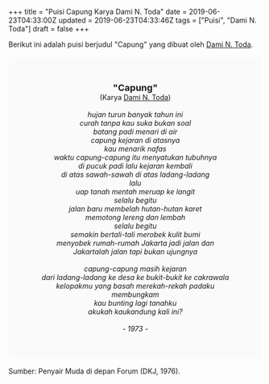 +++
title = "Puisi Capung Karya Dami N. Toda"
date = 2019-06-23T04:33:00Z
updated = 2019-06-23T04:33:46Z
tags = ["Puisi", "Dami N. Toda"]
draft = false
+++

<div dir="ltr" style="text-align: left;" trbidi="on"><div style="text-align: justify;">Berikut ini adalah puisi berjudul "Capung" yang dibuat oleh <a href="http://encyclopedia.jakarta-tourism.go.id/post/Dami-N.-Toda" target="_blank">Dami N. Toda</a>. </div><br /><div style="background: #FAFAFA; font-size: 14px; height: auto; margin: 0 auto; padding: 50px; text-align: center; width: auto;"><span style="font-size: 18px;"><b>"Capung"</b></span><br />(Karya <a href="https://www.sekata.web.id/tags/dami-n.-toda" target="_blank">Dami N. Toda</a>) <br /><br /><i>hujan turun banyak tahun ini<br />curah tanpa kau suka bukan soal<br />batang padi menari di air<br />capung kejaran di atasnya<br />kau menarik nafas<br />waktu capung-capung itu menyatukan tubuhnya<br />di pucuk padi lalu kejaran kembali<br />di atas sawah-sawah di atas ladang-ladang<br />lalu<br />uap tanah mentah meruap ke langit<br />selalu begitu<br />jalan baru membelah hutan-hutan karet<br />memotong lereng dan lembah<br />selalu begitu<br />semakin bertali-tali merobek kulit bumi<br />menyobek rumah-rumah Jakarta jadi jalan dan<br />Jakartalah jalan tapi bukan ujungnya<br /><br />capung-capung masih kejaran<br />dari ladang-ladang ke desa ke bukit-bukit ke cakrawala<br />kelopakmu yang basah merekah-rekah padaku<br />membungkam<br />kau bunting lagi tanahku<br />akukah kaukandung kali ini?<br /><br />- 1973 -</i> </div><div style="text-align: justify;"><br /></div><div style="text-align: justify;">Sumber: Penyair Muda di depan Forum (DKJ, 1976).</div></div>
